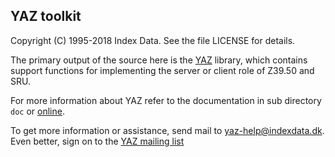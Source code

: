 ## YAZ toolkit

Copyright (C) 1995-2018 Index Data.
See the file LICENSE for details.

The primary output of the source here is the
[YAZ](http://www.indexdata.com/yaz) library, which contains support
functions for implementing the server or client role of Z39.50 and SRU.

For more information about YAZ refer to the documentation in sub
directory `doc` or 
[online](http://www.indexdata.com/yaz/doc).

To get more information or assistance, send mail to yaz-help@indexdata.dk.
Even better, sign on to the
[YAZ mailing list](http://lists.indexdata.dk/cgi-bin/mailman/listinfo/yazlist)


